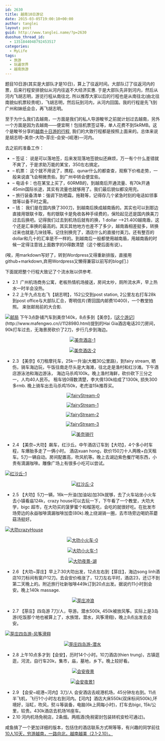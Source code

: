 ```yaml
---
id: 2630
title: 越南10日游记
date: 2015-03-05T19:00:10+00:00
author: tanglei
layout: post
guid: http://www.tanglei.name/?p=2630
duoshuo_thread_id:
  - 1351844048792453517
categories:
  - MyLife
tags:
  - 旅游
  - 玩遍世界
  - 越南旅游
---
```

题目10日游(其实是大部队才是10日)，算上了往返时间。大部队订了往返河内的票，后来行程安排貌似从河内往返不大经济实惠. 于是大部队先非到河内，然后从河内飞胡志明，游览行程从南往北. 所以推荐大家以后的行程也是从南往北(由北往南貌似机票较贵呢)，飞胡志明，然后玩到河内，从河内回国。我的行程是先飞到广州和妹纸会合，再飞胡志明。

至于为什么我们去越南，一方面是我们的私人导游畯爷之前就计划过去越南，另外一个方面是因为去越南——便宜啊！包括机票签证等，单人花费不到5kRMB。这个是畯爷分享的[<a href="http://plan.qyer.com/trip/V2UJYlFlBzVTY1I9Cm8/" target="_blank">越南十日游的行程</a>](<http://plan.qyer.com/trip/V2UJYlFlBzVTY1I9Cm8/>), 我们的大致行程都是按照上面来的。总体来说是胡志明&#8211;美奈&#8211;大叻&#8211;芽庄&#8211;会安&#8211;(岘港)—河内。

去之前的准备工作：

  * &#8211; 签证： 说是可以落地签，后来发现落地签貌似还麻烦，万一有个什么差错就不爽了，于是求助万能的某宝，350左右搞定。
  * &#8211; 机票： 这个就不用说了，携程、qunar什么的都查查，观察下价格走势，一般来说直飞会稍微贵些。到广州中转会便宜些。
  * &#8211; 电话卡：也在某宝上买了，60RMB的，到越南后开通流量、有70k开通45min国际长途，其实有流量也就够用了。我们最后貌似都没用完。
  * &#8211; 旅行装备清单：强调下防晒霜，拖鞋等，记得存几个紧急时刻的电话如领事馆等以备不时之需。
  * &#8211; 钱： 我们是在国内换了300刀，到越南后换成越南盾的。其实也可以到那边直接用银联卡取，有的银联卡是免收各种手续费的，保险起见还是国内换美刀过去后换吧。记得我们过去到机场后就有的换，1 dollar –>21.400越南盾，这个还是汇率换的最高的。其实其他地方也差不了多少，越南盾相差挺多，转换过来也就是几块钱等。记住别换完了，酒店什么的直接付美刀。还有整百的dollar和几十的汇率是不一样的。到越南后一般都使用越南盾，用越南盾的时候一定得注意钱上面数字的0得数清楚（这个梗后面有说）。

(唉，用markdown写好了，转到Wordpress又得重新排版，直接用github+markdown,弃用Wordpress又懒得兼容以前写的blog们.)

下面就把整个行程大致记了个流水账以供参考.

  * 2.1  广州机场商务公寓，老板热情机场接送，房间太吵，厕所流水声，早上热水一时半会没热。
  * 2.2 上午九点左右飞【胡志明】，152公交到post station, 2公里左右打车28k到post office与大部队汇合，寄明信片(寄回国内邮费10400)，一个教堂拍照。 来张邮局前的大合影.

<p style="text-align: left;" align="center">
  <a href="/wp-content/uploads/2015/03/8c701f1d2aa1.jpg"><img  title="邮局" src="/wp-content/uploads/2015/03/thumb.jpg" alt="邮局"  /></a>
  下午3点卧铺汽车到美奈140k，8点多到【美奈】，[<a href="http://www.mafengwo.cn/i/1128980.html" target="_blank">这个游记</a>](http://www.mafengwo.cn/i/1128980.html)提到的Hai Gia酒店电话20刀房间，90k打车过去，无海景房砍价了2刀，步行几步到海边。
</p>

<p style="text-align: center;" align="center">
  <a href="/wp-content/uploads/2015/03/1.jpg"><img title="美奈酒店-1" src="/wp-content/uploads/2015/03/1_thumb.jpg" alt="美奈酒店-1"  /></a>
</p>

<p align="center">
  <a href="/wp-content/uploads/2015/03/2.jpg"><img title="美奈酒店-2" src="/wp-content/uploads/2015/03/2_thumb.jpg" alt="美奈酒店-2"  /></a>
</p>

  * <div align="left">
      2.3 【美奈】6刀租摩托车，25k一升油(大概30公里路)，到fairy stream, 晒伤，骑车海边玩，午饭往南走尽头是大海滩，往北走是渔村和红沙滩。下午酒店游泳池和海边游泳， 海边马杀鸡100k。晚上渔村海鲜，砍价砍下三分之一，人均40人民币。 租车钱0得数清楚，李大倩130k给成了1300k, 损失300多rmb. 晚上骑车出去马杀鸡150k，老虎油15k推荐买。
    </div>


<p align="center">
   <a href="/wp-content/uploads/2015/03/fairyStream-0.jpg"><img title="fairyStream-0" src="/wp-content/uploads/2015/03/fairyStream-0_thumb.jpg" alt="fairyStream-0"  /></a>
</p>

<p align="center">
  <a href="/wp-content/uploads/2015/03/fairyStream-1.jpg"><img  title="fairyStream-1" src="/wp-content/uploads/2015/03/fairyStream-1_thumb.jpg" alt="fairyStream-1"  /></a>
</p>

<p align="center">
  <a href="/wp-content/uploads/2015/03/fairyStream-2.jpg"><img  title="fairyStream-2" src="/wp-content/uploads/2015/03/fairyStream-2_thumb.jpg" alt="fairyStream-2"  /></a>
</p>


<p align="center">
  <a href="/wp-content/uploads/2015/03/fairyStream-3.jpg"><img  title="fairyStream-3" src="/wp-content/uploads/2015/03/fairyStream-3_thumb.jpg" alt="fairyStream-3"  /></a>
</p>

<p align="center">
 <a href="/wp-content/uploads/2015/03/b7e5848cd83b.jpg"><img  title="美奈骑行" src="/wp-content/uploads/2015/03/thumb1.jpg" alt="美奈骑行"  /></a>
</p>

  * 2.4 【美奈~大叻】飙车，红沙丘。中午酒店订车到【大叻】，4个多小时车程，车爆胎多走了一俩小时。 酒店xuan hong，砍价150刀十人两晚+白天租车。5刀一辆自动。房间配置高，吹风机等。晚上去湖边紫色餐厅喝东西，小贵有滴漏咖啡。雕像广场上有很多小吃可以尝试。


[<img  title="红沙丘-1" src="/wp-content/uploads/2015/03/1_thumb1.jpg" alt="红沙丘-1"  />](/wp-content/uploads/2015/03/11.jpg)

<p align="center">
<a href="/wp-content/uploads/2015/03/21.jpg"><img  title="红沙丘-2" src="/wp-content/uploads/2015/03/2_thumb1.jpg" alt="红沙丘-2"  /></a>
</p>

  * 2.5 【大叻】5刀一辆，16k一升油(加油站)加30k就够，去了火车站坐小火车去小镇看庙124k，crazy house可以去玩一下，下午看了一个教堂，大叻大学，bigc 超市，在大叻买的菠萝蜜个和榴莲吃，会吃的就很好吃。在批发市场旁边的永益咖啡滴漏咖啡加壶(80k).晚上绕湖骑一圈，去市场旁边喝奶茶蘑菇汤挺好。


[<img  title="大叻crazyHouse" src="/wp-content/uploads/2015/03/crazyHouse_thumb.jpg" alt="大叻crazyHouse"  />](/wp-content/uploads/2015/03/crazyHouse.jpg)

<p align="center">
<a href="/wp-content/uploads/2015/03/0.jpg"><img  title="大叻小火车-0" src="/wp-content/uploads/2015/03/0_thumb.jpg" alt="大叻小火车-0"  /></a>
</p>

<p align="center">
<a href="/wp-content/uploads/2015/03/12.jpg"><img  title="大叻小火车-1" src="/wp-content/uploads/2015/03/1_thumb2.jpg" alt="大叻小火车-1"  /></a>
</p>

<p align="center">
<a href="/wp-content/uploads/2015/03/d07c2cc1774a.jpg"><img  title="大叻夜景-湖" src="/wp-content/uploads/2015/03/thumb2.jpg" alt="大叻夜景-湖"  /></a>
</p>

  * 2.6 【大叻~芽庄】早上7:30大叻出发，12点左右到【芽庄】，海边song linh酒店10刀标间有窗户12刀。去会安价格涨了，12刀左右平时，酒店23，还订不到第二天晚上的。附近旅行社新咖啡449k订到20点出发。据说约11小时到会安。晚上140k massage.


<p align="center">
   <a href="/wp-content/uploads/2015/03/a19ab470a806.jpg"><img title="芽庄冲浪" src="/wp-content/uploads/2015/03/thumb3.jpg" alt="芽庄冲浪"  /></a>
</p>

  * 2.7 【芽庄】四岛游 7刀/人，导游。潜水500k, 450k被放风筝。实际上是3岛游(吃饭那个地也被算上了，水族馆，潜水，风筝滑翔)，晚上8点出发去会安。


[<img  title="芽庄四岛游-风筝滑翔" src="/wp-content/uploads/2015/03/thumb4.jpg" alt="芽庄四岛游-风筝滑翔"  />](/wp-content/uploads/2015/03/d8db84c7ce30.jpg)

<p align="center">
<a href="/wp-content/uploads/2015/03/66241375479b.jpg"><img  title="芽庄四岛游-潜水" src="/wp-content/uploads/2015/03/thumb5.jpg" alt="芽庄四岛游-潜水"  /></a>
</p>

  * 2.8 上午10点多才到【会安】，历时14个小时。10刀酒店(thien trung)，古镇逛逛，河流，自行车20k，集市，庙，墓地，乡下。晚上较好看。

<p align="center">
   <a href="/wp-content/uploads/2015/03/31af343c4f6e.jpg"><img title="会安夜景" src="/wp-content/uploads/2015/03/thumb6.jpg" alt="会安夜景"  /></a>
</p>

<p align="center">
  <a href="/wp-content/uploads/2015/03/13.jpg"><img title="会安夜景1" src="/wp-content/uploads/2015/03/1_thumb3.jpg" alt="会安夜景1"  /></a>
</p>

  * 2.9 【会安~岘港~河内】3刀/人 会安酒店去岘港机场，45分钟左右到。11点半飞机，飞行1个小时左右到河内。【河内】酒店大床550k(双床标间500k),环境好，浴缸，吹风，熨斗等装备，电脑(6k上网每小时)，打车去bigc, 15k/公里，较贵。430k酒店去机场16座车。
  * 2.10 河内机场免税店，2条烟。两瓶酒(免税密封包装转机安检可通过)。

咸鱼搞了一个更加详细的版本，包括住的酒店联系方式啊等等，有兴趣的同学前往<a href="http://bbs.qyer.com/thread-1058670-1.html" target="_blank">10人10天，穷游越南，一路向北，越南越美（2.1-2.10）。</a>
